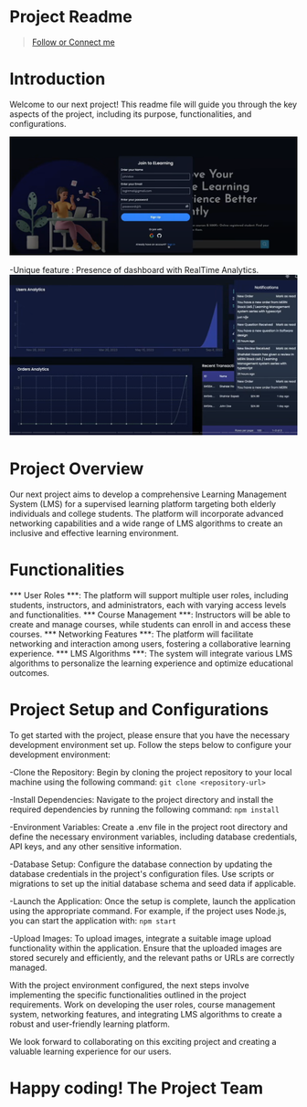 # Project Readme

> [Follow or Connect me](https://www.linkedin.com/in/jagan-kumar-hotta-502a76270/)

# Introduction
Welcome to our next project! This readme file will guide you through the key aspects of the project, including its purpose, functionalities, and configurations.

![This is the example of Homepage](./homepage.png)

-Unique feature : Presence of dashboard with RealTime Analytics.
![This is the example of Dashboard](./dashboard.png)

# Project Overview

Our next project aims to develop a comprehensive Learning Management System (LMS) for a supervised learning platform targeting both elderly individuals and college students. The platform will incorporate advanced networking capabilities and a wide range of LMS algorithms to create an inclusive and effective learning environment.

# Functionalities
 *** User Roles ***: The platform will support multiple user roles, including students, instructors, and administrators, each with varying access levels and functionalities.
 *** Course Management ***: Instructors will be able to create and manage courses, while students can enroll in and access these courses.
 *** Networking Features ***: The platform will facilitate networking and interaction among users, fostering a collaborative learning experience.
 *** LMS Algorithms ***: The system will integrate various LMS algorithms to personalize the learning experience and optimize educational outcomes.

# Project Setup and Configurations
To get started with the project, please ensure that you have the necessary development environment set up. Follow the steps below to configure your development environment:

-Clone the Repository: Begin by cloning the project repository to your local machine using the following command:
```git clone <repository-url> ```

-Install Dependencies: Navigate to the project directory and install the required dependencies by running the following command:
```npm install```

-Environment Variables: Create a .env file in the project root directory and define the necessary environment variables, including database credentials, API keys, and any other sensitive information.

-Database Setup: Configure the database connection by updating the database credentials in the project's configuration files. Use scripts or migrations to set up the initial database schema and seed data if applicable.

-Launch the Application: Once the setup is complete, launch the application using the appropriate command. For example, if the project uses Node.js, you can start the application with:
```npm start```

-Upload Images: To upload images, integrate a suitable image upload functionality within the application. Ensure that the uploaded images are stored securely and efficiently, and the relevant paths or URLs are correctly managed.


With the project environment configured, the next steps involve implementing the specific functionalities outlined in the project requirements. Work on developing the user roles, course management system, networking features, and integrating LMS algorithms to create a robust and user-friendly learning platform.

We look forward to collaborating on this exciting project and creating a valuable learning experience for our users.

# Happy coding! The Project Team
